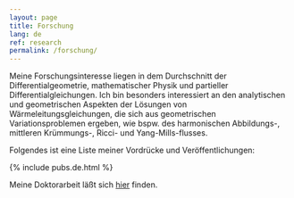 ```yaml
---
layout: page
title: Forschung
lang: de
ref: research
permalink: /forschung/
---
```


Meine Forschungsinteresse liegen in dem Durchschnitt der Differentialgeometrie, mathematischer Physik und partieller Differentialgleichungen. Ich bin besonders interessiert an den analytischen und geometrischen Aspekten der Lösungen von Wärmeleitungsgleichungen, die sich aus geometrischen Variationsproblemen ergeben, wie bspw. des harmonischen Abbildungs-, mittleren Krümmungs-, Ricci- und Yang-Mills-flusses.

Folgendes ist eine Liste meiner Vordrücke und Veröffentlichungen:

{% include pubs.de.html %}

Meine Doktorarbeit läßt sich [hier](http://www.diss.fu-berlin.de/diss/receive/FUDISS_thesis_000000098567) finden.
